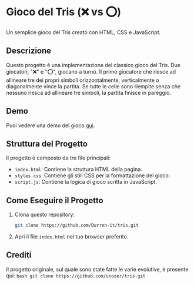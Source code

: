 # Gioco del Tris (❌ vs ⭕️)

Un semplice gioco del Tris creato con HTML, CSS e JavaScript.

## Descrizione

Questo progetto è una implementazione del classico gioco del Tris. Due giocatori, "❌" e "⭕️", giocano a turno. Il primo giocatore che riesce ad allineare tre dei propri simboli orizzontalmente, verticalmente o diagonalmente vince la partita. Se tutte le celle sono riempite senza che nessuno riesca ad allineare tre simboli, la partita finisce in pareggio.

## Demo

Puoi vedere una demo del gioco [qui](https://6811cfe7263ec518f7583606--magical-pony-380371.netlify.app/).

## Struttura del Progetto

Il progetto è composto da tre file principali:
- `index.html`: Contiene la struttura HTML della pagina.
- `styles.css`: Contiene gli stili CSS per la formattazione del gioco.
- `script.js`: Contiene la logica di gioco scritta in JavaScript.

## Come Eseguire il Progetto

1. Clona questo repository:
    ```bash
    git clone https://github.com/Durren-it/tris.git
    ```
2. Apri il file `index.html` nel tuo browser preferito.

## Crediti

Il progetto originale, sul quale sono state fatte le varie evolutive, è presente qui:
    ```bash
    git clone https://github.com/unozer/tris.git
    ```